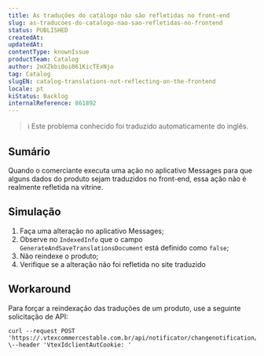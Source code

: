 ```yaml
---
title: As traduções do catálogo não são refletidas no front-end
slug: as-traducoes-do-catalogo-nao-sao-refletidas-no-frontend
status: PUBLISHED
createdAt: 
updatedAt: 
contentType: knownIssue
productTeam: Catalog
author: 2mXZkbi0oi061KicTExNjo
tag: Catalog
slugEN: catalog-translations-not-reflecting-on-the-frontend
locale: pt
kiStatus: Backlog
internalReference: 861892
---
```


>ℹ️ Este problema conhecido foi traduzido automaticamente do inglês.

## Sumário


Quando o comerciante executa uma ação no aplicativo Messages para que alguns dados do produto sejam traduzidos no front-end, essa ação não é realmente refletida na vitrine.
## Simulação



1. Faça uma alteração no aplicativo Messages;
2. Observe no `IndexedInfo` que o campo `GenerateAndSaveTranslationsDocument` está definido como `false`;
3. Não reindexe o produto;
4. Verifique se a alteração não foi refletida no site traduzido
## Workaround


Para forçar a reindexação das traduções de um produto, use a seguinte solicitação de API:

    curl --request POST 'https://.vtexcommercestable.com.br/api/notificator/changenotification//translation' \--header 'VtexIdclientAutCookie: '



